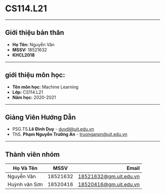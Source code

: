 # CS114.L21
---
**Giới thiệu bản thân**
---
- **Họ Tên:** Nguyễn Văn
- **MSSV:**   18521632
- **KHCL2018**
---
**giới thiệu môn học:**
---
- **Tên môn học:** Machine Learning
- **Lớp:**         CS114.L21
- **Năm học:**     2020-2021
---
**Giảng Viên Hướng Dẫn**
---
- PSG.TS.**Lê Đình Duy**         - duydl@uit.edu.vn
- ThS. **Phạm Nguyễn Trường An** - truonganpn@uit.edu.vn
---
**Thành viên nhóm**
---
| Họ Và Tên   | MSSV          | Email                  |
| ------------- |:-------------:| ----------------------:|
| Nguyễn Văn    | 18521632      | 18521632@gm.uit.edu.vn |
| Huỳnh văn Sơn | 18520416      | 18520416@gm.uit.edu.vn |
